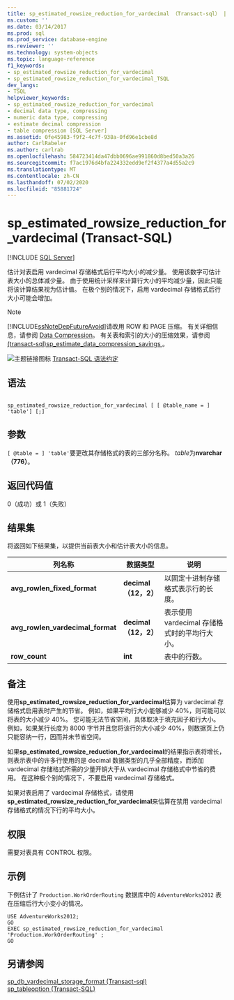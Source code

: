 ```yaml
---
title: sp_estimated_rowsize_reduction_for_vardecimal （Transact-sql） |Microsoft Docs
ms.custom: ''
ms.date: 03/14/2017
ms.prod: sql
ms.prod_service: database-engine
ms.reviewer: ''
ms.technology: system-objects
ms.topic: language-reference
f1_keywords:
- sp_estimated_rowsize_reduction_for_vardecimal
- sp_estimated_rowsize_reduction_for_vardecimal_TSQL
dev_langs:
- TSQL
helpviewer_keywords:
- sp_estimated_rowsize_reduction_for_vardecimal
- decimal data type, compressing
- numeric data type, compressing
- estimate decimal compression
- table compression [SQL Server]
ms.assetid: 0fe45983-f9f2-4c7f-938a-0fd96e1cbe8d
author: CarlRabeler
ms.author: carlrab
ms.openlocfilehash: 584723414da47dbb0696ae991860d8bed50a3a26
ms.sourcegitcommit: f7ac1976d4bfa224332edd9ef2f4377a4d55a2c9
ms.translationtype: MT
ms.contentlocale: zh-CN
ms.lasthandoff: 07/02/2020
ms.locfileid: "85881724"
---
```

# <a name="sp_estimated_rowsize_reduction_for_vardecimal-transact-sql"></a>sp_estimated_rowsize_reduction_for_vardecimal (Transact-SQL)
[!INCLUDE [SQL Server](../../includes/applies-to-version/sqlserver.md)]

  估计对表启用 vardecimal 存储格式后行平均大小的减少量。 使用该数字可估计表大小的总体减少量。 由于使用统计采样来计算行大小的平均减少量，因此只能将该计算结果视为估计值。 在极个别的情况下，启用 vardecimal 存储格式后行大小可能会增加。  
  
> [!NOTE]  
>  [!INCLUDE[ssNoteDepFutureAvoid](../../includes/ssnotedepfutureavoid-md.md)]请改用 ROW 和 PAGE 压缩。 有关详细信息，请参阅 [Data Compression](../../relational-databases/data-compression/data-compression.md)。 有关表和索引的大小的压缩效果，请参阅[&#40;transact-sql&#41;sp_estimate_data_compression_savings ](../../relational-databases/system-stored-procedures/sp-estimate-data-compression-savings-transact-sql.md)。  
  
 ![主题链接图标](../../database-engine/configure-windows/media/topic-link.gif "“主题链接”图标") [Transact-SQL 语法约定](../../t-sql/language-elements/transact-sql-syntax-conventions-transact-sql.md)  
  
## <a name="syntax"></a>语法  
  
```  
  
sp_estimated_rowsize_reduction_for_vardecimal [ [ @table_name = ] 'table'] [;]  
```  
  
## <a name="arguments"></a>参数  
`[ @table = ] 'table'`要更改其存储格式的表的三部分名称。 *table*为**nvarchar （776）**。  
  
## <a name="return-code-values"></a>返回代码值  
 0（成功）或 1（失败）  
  
## <a name="result-sets"></a>结果集  
 将返回如下结果集，以提供当前表大小和估计表大小的信息。  
  
|列名称|数据类型|说明|  
|-----------------|---------------|-----------------|  
|**avg_rowlen_fixed_format**|**decimal （12，2）**|以固定十进制存储格式表示行的长度。|  
|**avg_rowlen_vardecimal_format**|**decimal （12，2）**|表示使用 vardecimal 存储格式时的平均行大小。|  
|**row_count**|**int**|表中的行数。|  
  
## <a name="remarks"></a>备注  
 使用**sp_estimated_rowsize_reduction_for_vardecimal**估算为 vardecimal 存储格式启用表时产生的节省。 例如，如果平均行大小能够减少 40%，则可能可以将表的大小减少 40%。 您可能无法节省空间，具体取决于填充因子和行大小。 例如，如果某行长度为 8000 字节并且您将该行的大小减少 40%，则数据页上仍只能容纳一行，因而并未节省空间。  
  
 如果**sp_estimated_rowsize_reduction_for_vardecimal**的结果指示表将增长，则表示表中的许多行使用的是 decimal 数据类型的几乎全部精度，而添加 vardecimal 存储格式所需的少量开销大于从 vardecimal 存储格式中节省的费用。 在这种极个别的情况下，不要启用 vardecimal 存储格式。  
  
 如果对表启用了 vardecimal 存储格式，请使用**sp_estimated_rowsize_reduction_for_vardecimal**来估算在禁用 vardecimal 存储格式的情况下行的平均大小。  
  
## <a name="permissions"></a>权限  
 需要对表具有 CONTROL 权限。  
  
## <a name="examples"></a>示例  
 下例估计了 `Production.WorkOrderRouting` 数据库中的 `AdventureWorks2012` 表在压缩后行大小变小的情况。  
  
```  
USE AdventureWorks2012;  
GO  
EXEC sp_estimated_rowsize_reduction_for_vardecimal 'Production.WorkOrderRouting' ;  
GO  
```  
  
## <a name="see-also"></a>另请参阅  
 [sp_db_vardecimal_storage_format &#40;Transact-sql&#41;](../../relational-databases/system-stored-procedures/sp-db-vardecimal-storage-format-transact-sql.md)   
 [sp_tableoption (Transact-SQL)](../../relational-databases/system-stored-procedures/sp-tableoption-transact-sql.md)  
  
  
